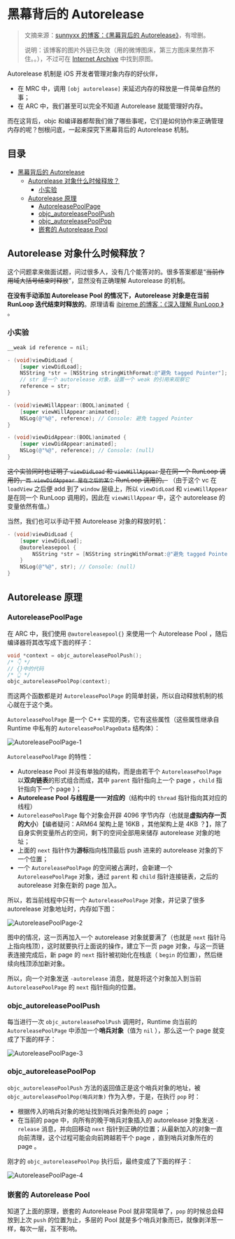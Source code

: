 # 黑幕背后的 Autorelease

> 文摘来源：[sunnyxx 的博客：《黑幕背后的 Autorelease》](http://blog.sunnyxx.com/2014/10/15/behind-autorelease/)，有增删。
>  
> 说明：该博客的图片外链已失效（用的微博图床，第三方图床果然靠不住。。），不过可在 [Internet Archive](https://web.archive.org/web/20180727060528/http://blog.sunnyxx.com/2014/10/15/behind-autorelease/) 中找到原图。

Autorelease 机制是 iOS 开发者管理对象内存的好伙伴，

- 在 MRC 中，调用 `[obj autorelease]` 来延迟内存的释放是一件简单自然的事；
- 在 ARC 中，我们甚至可以完全不知道 Autorelease 就能管理好内存。

而在这背后，objc 和编译器都帮我们做了哪些事呢，它们是如何协作来正确管理内存的呢？刨根问底，一起来探究下黑幕背后的 Autorelease 机制。

<h2>目录</h2>

- [黑幕背后的 Autorelease](#黑幕背后的-autorelease)
  - [Autorelease 对象什么时候释放？](#autorelease-对象什么时候释放)
    - [小实验](#小实验)
  - [Autorelease 原理](#autorelease-原理)
    - [AutoreleasePoolPage](#autoreleasepoolpage)
    - [objc_autoreleasePoolPush](#objc_autoreleasepoolpush)
    - [objc_autoreleasePoolPop](#objc_autoreleasepoolpop)
    - [嵌套的 Autorelease Pool](#嵌套的-autorelease-pool)

## Autorelease 对象什么时候释放？

这个问题拿来做面试题，问过很多人，没有几个能答对的。很多答案都是“~~当前作用域大括号结束时释放~~”，显然没有正确理解 Autorelease 的机制。

**在没有手动添加 Autorelease Pool 的情况下，Autorelease 对象是在当前 RunLoop 迭代结束时释放的**。原理请看 [ibireme 的博客：《深入理解 RunLoop 》](https://huanglibo.gitbook.io/notebook/digest/ibireme-runloop#1.-autoreleasepool) 。

### 小实验

```objectivec
__weak id reference = nil;

- (void)viewDidLoad {
    [super viewDidLoad];
    NSString *str = [NSString stringWithFormat:@"避免 tagged Pointer"];
    // str 是一个 autorelease 对象，设置一个 weak 的引用来观察它
    reference = str;
}

- (void)viewWillAppear:(BOOL)animated {
    [super viewWillAppear:animated];
    NSLog(@"%@", reference); // Console: 避免 tagged Pointer
}

- (void)viewDidAppear:(BOOL)animated {
    [super viewDidAppear:animated];
    NSLog(@"%@", reference); // Console: (null)
}
```

~~这个实验同时也证明了 `viewDidLoad` 和 `viewWillAppear` 是在同一个 RunLoop 调用的，`而 viewDidAppear 是在之后的某个` RunLoop 调用的。~~ （由于这个 vc 在 `loadView` 之后便 add 到了 `window` 层级上，所以 `viewDidLoad` 和 `viewWillAppear` 是在同一个 RunLoop 调用的，因此在 `viewWillAppear` 中，这个 autorelease 的变量依然有值。）

当然，我们也可以手动干预 Autorelease 对象的释放时机：

```objectivec
- (void)viewDidLoad {
    [super viewDidLoad];
    @autoreleasepool {
        NSString *str = [NSString stringWithFormat:@"避免 tagged Pointer"];
    }
    NSLog(@"%@", str); // Console: (null)
}
```

## Autorelease 原理

### AutoreleasePoolPage

在 ARC 中，我们使用 `@autoreleasepool{}` 来使用一个 Autorelease Pool ，随后编译器将其改写成下面的样子：

```objectivec
void *context = objc_autoreleasePoolPush();
/* 👇 */
// {}中的代码
/* 👆 */
objc_autoreleasePoolPop(context);
```

而这两个函数都是对 `AutoreleasePoolPage` 的简单封装，所以自动释放机制的核心就在于这个类。

`AutoreleasePoolPage` 是一个 C++ 实现的类，它有这些属性（这些属性继承自 Runtime 中私有的 `AutoreleasePoolPageData` 结构体）：

![AutoreleasePoolPage-1](../media/Digest/sunnyxx/AutoreleasePoolPage-1.jpg)

`AutoreleasePoolPage` 的特性：

- Autorelease Pool 并没有单独的结构，而是由若干个 `AutoreleasePoolPage` 以**双向链表**的形式组合而成，其中 `parent` 指针指向上一个 page ，`child` 指针指向下一个 page ）；
- **Autorelease Pool 与线程是一一对应的**（结构中的 `thread` 指针指向其对应的线程）
- `AutoreleasePoolPage` 每个对象会开辟 4096 字节内存（也就是**虚拟内存一页的大小**）【编者疑问：ARM64 架构上是 16KB ，其他架构上是 4KB ？】，除了自身实例变量所占的空间，剩下的空间全部用来储存 autorelease 对象的地址；
- 上面的 `next` 指针作为**游标**指向栈顶最后 push 进来的 autorelease 对象的下一个位置；
- 一个 `AutoreleasePoolPage` 的空间被占满时，会新建一个 `AutoreleasePoolPage` 对象，通过 `parent` 和 `child` 指针连接链表，之后的 autorelease 对象在新的 page 加入。

所以，若当前线程中只有一个 `AutoreleasePoolPage` 对象，并记录了很多 autorelease 对象地址时，内存如下图：

![AutoreleasePoolPage-2](../media/Digest/sunnyxx/AutoreleasePoolPage-2.jpg)

图中的情况，这一页再加入一个 autorelease 对象就要满了（也就是 `next` 指针马上指向栈顶），这时就要执行上面说的操作，建立下一页 page 对象，与这一页链表连接完成后，新 page 的 `next` 指针被初始化在栈底（ `begin` 的位置），然后继续向栈顶添加新对象。

所以，向一个对象发送 `-autorelease` 消息，就是将这个对象加入到当前 `AutoreleasePoolPage` 的 `next` 指针指向的位置。

### objc_autoreleasePoolPush

每当进行一次 `objc_autoreleasePoolPush` 调用时，Runtime 向当前的 `AutoreleasePoolPage` 中添加一个**哨兵对象**（值为 `nil` ），那么这一个 page 就变成了下面的样子：

![AutoreleasePoolPage-3](../media/Digest/sunnyxx/AutoreleasePoolPage-3.jpg)

### objc_autoreleasePoolPop

`objc_autoreleasePoolPush` 方法的返回值正是这个哨兵对象的地址，被 `objc_autoreleasePoolPop(哨兵对象)` 作为入参，于是，在执行 `pop` 时：

- 根据传入的哨兵对象的地址找到哨兵对象所处的 page ；
- 在当前的 page 中，向所有的晚于哨兵对象插入的 autorelease 对象发送 `-release` 消息，并向回移动 `next` 指针到正确的位置；从最新加入的对象一直向前清理，这个过程可能会向前跨越若干个 page ，直到哨兵对象所在的 page 。

刚才的 `objc_autoreleasePoolPop` 执行后，最终变成了下面的样子：

![AutoreleasePoolPage-4](../media/Digest/sunnyxx/AutoreleasePoolPage-4.jpg)

### 嵌套的 Autorelease Pool

知道了上面的原理，嵌套的 Autorelease Pool 就非常简单了，`pop` 的时候总会释放到上次 `push` 的位置为止，多层的 Pool 就是多个哨兵对象而已，就像剥洋葱一样，每次一层，互不影响。
